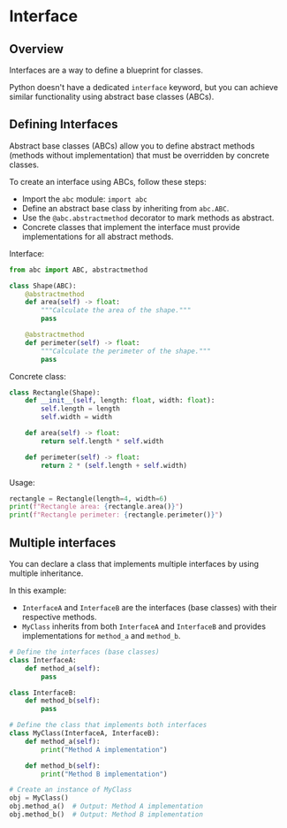 # Interface

## Overview

Interfaces are a way to define a blueprint for classes. 

Python doesn't have a dedicated `interface` keyword, but you can achieve similar functionality using abstract base classes (ABCs).


## Defining Interfaces

Abstract base classes (ABCs) allow you to define abstract methods (methods without implementation) that must be overridden by concrete classes.

To create an interface using ABCs, follow these steps:
- Import the `abc` module: `import abc`
- Define an abstract base class by inheriting from `abc.ABC`.
- Use the `@abc.abstractmethod` decorator to mark methods as abstract.
- Concrete classes that implement the interface must provide implementations for all abstract methods.

Interface:
```py 
from abc import ABC, abstractmethod

class Shape(ABC):
    @abstractmethod
    def area(self) -> float:
        """Calculate the area of the shape."""
        pass

    @abstractmethod
    def perimeter(self) -> float:
        """Calculate the perimeter of the shape."""
        pass
```

Concrete class:
```py
class Rectangle(Shape):
    def __init__(self, length: float, width: float):
        self.length = length
        self.width = width

    def area(self) -> float:
        return self.length * self.width

    def perimeter(self) -> float:
        return 2 * (self.length + self.width)
```

Usage:
```py
rectangle = Rectangle(length=4, width=6)
print(f"Rectangle area: {rectangle.area()}")
print(f"Rectangle perimeter: {rectangle.perimeter()}")
```


## Multiple interfaces

You can declare a class that implements multiple interfaces by using multiple inheritance.

In this example:

- `InterfaceA` and `InterfaceB` are the interfaces (base classes) with their respective methods.
- `MyClass` inherits from both `InterfaceA` and `InterfaceB` and provides implementations for `method_a` and `method_b`.

```py
# Define the interfaces (base classes)
class InterfaceA:
    def method_a(self):
        pass

class InterfaceB:
    def method_b(self):
        pass

# Define the class that implements both interfaces
class MyClass(InterfaceA, InterfaceB):
    def method_a(self):
        print("Method A implementation")

    def method_b(self):
        print("Method B implementation")

# Create an instance of MyClass
obj = MyClass()
obj.method_a()  # Output: Method A implementation
obj.method_b()  # Output: Method B implementation
```
